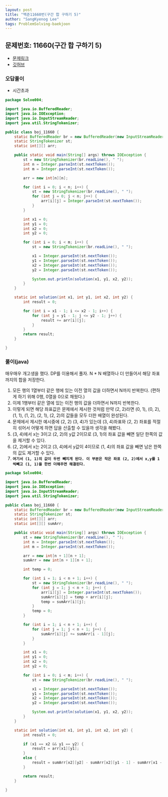 ```yaml
---
layout: post
title: "백준11660번(구간 합 구하기 5)"
author: "SangKyenog Lee"
tags: ProblemSolving-baekjoon
---
```


## 문제번호: 11660(구간 합 구하기 5)
- [문제링크](https://www.acmicpc.net/problem/11660)
- [깃허브](https://github.com/sksk713/PS/blob/master/Solve004/boj_11660.java)

### 오답풀이
- 시간초과

```java
package Solve004;

import java.io.BufferedReader;
import java.io.IOException;
import java.io.InputStreamReader;
import java.util.StringTokenizer;

public class boj_11660 {
    static BufferedReader br = new BufferedReader(new InputStreamReader(System.in));
    static StringTokenizer st;
    static int[][] arr;

    public static void main(String[] args) throws IOException {
        st = new StringTokenizer(br.readLine(), " ");
        int n = Integer.parseInt(st.nextToken());
        int m = Integer.parseInt(st.nextToken());

        arr = new int[n][n];

        for (int i = 0; i < n; i++) {
            st = new StringTokenizer(br.readLine(), " ");
            for (int j = 0; j < n; j++) {
                arr[i][j] = Integer.parseInt(st.nextToken());
            }
        }

        int x1 = 0;
        int y1 = 0;
        int x2 = 0;
        int y2 = 0;

        for (int i = 0; i < m; i++) {
            st = new StringTokenizer(br.readLine(), " ");

            x1 = Integer.parseInt(st.nextToken());
            y1 = Integer.parseInt(st.nextToken());
            x2 = Integer.parseInt(st.nextToken());
            y2 = Integer.parseInt(st.nextToken());

            System.out.println(solution(x1, y1, x2, y2));
        }
    }

    static int solution(int x1, int y1, int x2, int y2) {
        int result = 0;

        for (int i = x1 - 1; i <= x2 - 1; i++) {
            for (int j = y1 - 1; j <= y2 - 1; j++) {
                result += arr[i][j];
            }
        }
        return result;
    }

}
```

### 풀이(java)
매우매우 개고생을 했다.
DP를 이용해서 풀자.
N * N  배열하나 더 만들어서 해당 좌표까지의 합을 저장한다.

1. 모든 행의 1열부터 같은 행에 있는 이전 열의 값을 더하면서 N까지 반복한다. (편하게 하기 위해 0행, 0열을 0으로 채웠다.)
2. 이제 1행부터 같은 열에 있는 이전 행의 값을 더하면서 N까지 반복한다.
3. 이렇게 되면 해당 좌표값은 문제에서 제시한 것처럼 만약 (2, 2)라면 (0, 1), (0, 2), (1, 1), (1, 2), (2, 1), (2, 2)의 값들을 모두 더한 배열이 완성된다.
4. 문제에서 제시한 예시중에 (2, 2) (3, 4)가 있는데 (3, 4)좌표와 (2, 2) 좌표를 적절히 섞어서 어떻게 하면 답을 산출할 수 있을까 생각을 해봤다.
5. (3, 4)에서 x는 3이고 (2, 2)의 y값 2이므로 (3, 1)의 좌표 값을 빼면 일단 한쪽의 값을 제거할 수 있다.
6. (2, 2)에서 x는 2이고 (3, 4)에서 y값이 4이므로 (1, 4)의 좌표 값을 빼면 남은 한쪽의 값도 제거할 수 있다.
7. **`여기서 (1, 1)의 값이 두번 빼지게 된다. 이 부분은 작은 좌표 (2, 2)에서 x,y를 1씩빼고 (1, 1)을 한번 더해주면 해결된다.`**


```java
package Solve004;

import java.io.BufferedReader;
import java.io.IOException;
import java.io.InputStreamReader;
import java.util.StringTokenizer;

public class boj_11660 {
    static BufferedReader br = new BufferedReader(new InputStreamReader(System.in));
    static StringTokenizer st;
    static int[][] arr;
    static int[][] sumArr;

    public static void main(String[] args) throws IOException {
        st = new StringTokenizer(br.readLine(), " ");
        int n = Integer.parseInt(st.nextToken());
        int m = Integer.parseInt(st.nextToken());

        arr = new int[n + 1][n + 1];
        sumArr = new int[n + 1][n + 1];

        int temp = 0;

        for (int i = 1; i < n + 1; i++) {
            st = new StringTokenizer(br.readLine(), " ");
            for (int j = 1; j < n + 1; j++) {
                arr[i][j] = Integer.parseInt(st.nextToken());
                sumArr[i][j] = temp + arr[i][j];
                temp = sumArr[i][j];
            }
            temp = 0;
        }

        for (int i = 1; i < n + 1; i++) {
            for (int j = 1; j < n + 1; j++) {
                sumArr[i][j] += sumArr[i - 1][j];
            }
        }

        int x1 = 0;
        int y1 = 0;
        int x2 = 0;
        int y2 = 0;

        for (int i = 0; i < m; i++) {
            st = new StringTokenizer(br.readLine(), " ");

            x1 = Integer.parseInt(st.nextToken());
            y1 = Integer.parseInt(st.nextToken());
            x2 = Integer.parseInt(st.nextToken());
            y2 = Integer.parseInt(st.nextToken());

            System.out.println(solution(x1, y1, x2, y2));
        }
    }

    static int solution(int x1, int y1, int x2, int y2) {
        int result = 0;

        if (x1 == x2 && y1 == y2) {
            result = arr[x1][y1];
        }
        else {
            result = sumArr[x2][y2] - sumArr[x2][y1 - 1] - sumArr[x1 - 1][y2] + sumArr[x1 - 1][y1 - 1];
        }

        return result;
    }

}
```